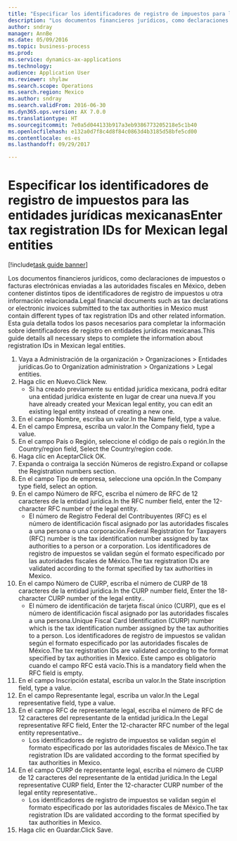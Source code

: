 ```yaml
--- 
title: "Especificar los identificadores de registro de impuestos para las entidades jurídicas mexicanas"
description: "Los documentos financieros jurídicos, como declaraciones de impuestos o facturas electrónicas enviadas a las autoridades fiscales en México, deben contener distintos tipos de identificadores de registro de impuestos u otra información relacionada."
author: sndray
manager: AnnBe
ms.date: 05/09/2016
ms.topic: business-process
ms.prod: 
ms.service: dynamics-ax-applications
ms.technology: 
audience: Application User
ms.reviewer: shylaw
ms.search.scope: Operations
ms.search.region: Mexico
ms.author: sndray
ms.search.validFrom: 2016-06-30
ms.dyn365.ops.version: AX 7.0.0
ms.translationtype: HT
ms.sourcegitcommit: 7e0a5d044133b917a3eb9386773205218e5c1b40
ms.openlocfilehash: e132a0d7f8c4d8f84c0863d4b3185d58bfe5cd00
ms.contentlocale: es-es
ms.lasthandoff: 09/29/2017

---
```

# <a name="enter-tax-registration-ids-for-mexican-legal-entities"></a><span data-ttu-id="7ec43-103">Especificar los identificadores de registro de impuestos para las entidades jurídicas mexicanas</span><span class="sxs-lookup"><span data-stu-id="7ec43-103">Enter tax registration IDs for Mexican legal entities</span></span>

[!include[task guide banner](../../includes/task-guide-banner.md)]

<span data-ttu-id="7ec43-104">Los documentos financieros jurídicos, como declaraciones de impuestos o facturas electrónicas enviadas a las autoridades fiscales en México, deben contener distintos tipos de identificadores de registro de impuestos u otra información relacionada.</span><span class="sxs-lookup"><span data-stu-id="7ec43-104">Legal financial documents such as tax declarations or electronic invoices submitted to the tax authorities in Mexico must contain different types of tax registration IDs and other related information.</span></span> <span data-ttu-id="7ec43-105">Esta guía detalla todos los pasos necesarios para completar la información sobre identificadores de registro en entidades jurídicas mexicanas.</span><span class="sxs-lookup"><span data-stu-id="7ec43-105">This guide details all necessary steps to complete the information about registration IDs in Mexican legal entities.</span></span>

1. <span data-ttu-id="7ec43-106">Vaya a Administración de la organización > Organizaciones > Entidades jurídicas.</span><span class="sxs-lookup"><span data-stu-id="7ec43-106">Go to Organization administration > Organizations > Legal entities.</span></span>
2. <span data-ttu-id="7ec43-107">Haga clic en Nuevo.</span><span class="sxs-lookup"><span data-stu-id="7ec43-107">Click New.</span></span>
    * <span data-ttu-id="7ec43-108">Si ha creado previamente su entidad jurídica mexicana, podrá editar una entidad jurídica existente en lugar de crear una nueva.</span><span class="sxs-lookup"><span data-stu-id="7ec43-108">If you have already created your Mexican legal entity, you can edit an existing legal entity instead of creating a new one.</span></span>  
3. <span data-ttu-id="7ec43-109">En el campo Nombre, escriba un valor.</span><span class="sxs-lookup"><span data-stu-id="7ec43-109">In the Name field, type a value.</span></span>
4. <span data-ttu-id="7ec43-110">En el campo Empresa, escriba un valor.</span><span class="sxs-lookup"><span data-stu-id="7ec43-110">In the Company field, type a value.</span></span>
5. <span data-ttu-id="7ec43-111">En el campo País o Región, seleccione el código de país o región.</span><span class="sxs-lookup"><span data-stu-id="7ec43-111">In the Country/region field, Select the Country/region code.</span></span>
6. <span data-ttu-id="7ec43-112">Haga clic en Aceptar</span><span class="sxs-lookup"><span data-stu-id="7ec43-112">Click OK.</span></span>
7. <span data-ttu-id="7ec43-113">Expanda o contraiga la sección Números de registro.</span><span class="sxs-lookup"><span data-stu-id="7ec43-113">Expand or collapse the Registration numbers section.</span></span>
8. <span data-ttu-id="7ec43-114">En el campo Tipo de empresa, seleccione una opción.</span><span class="sxs-lookup"><span data-stu-id="7ec43-114">In the Company type field, select an option.</span></span>
9. <span data-ttu-id="7ec43-115">En el campo Número de RFC, escriba el número de RFC de 12 caracteres de la entidad jurídica.</span><span class="sxs-lookup"><span data-stu-id="7ec43-115">In the RFC number field, enter the 12-character RFC number of the legal entity.</span></span>
    * <span data-ttu-id="7ec43-116">El número de Registro Federal del Contribuyentes (RFC) es el número de identificación fiscal asignado por las autoridades fiscales a una persona o una corporación.</span><span class="sxs-lookup"><span data-stu-id="7ec43-116">Federal Registration for Taxpayers (RFC) number is the tax identification number assigned by tax authorities to a person or a corporation.</span></span> <span data-ttu-id="7ec43-117">Los identificadores de registro de impuestos se validan según el formato especificado por las autoridades fiscales de México.</span><span class="sxs-lookup"><span data-stu-id="7ec43-117">The tax registration IDs are validated according to the format specified by tax authorities in Mexico.</span></span>  
10. <span data-ttu-id="7ec43-118">En el campo Número de CURP, escriba el número de CURP de 18 caracteres de la entidad jurídica.</span><span class="sxs-lookup"><span data-stu-id="7ec43-118">In the CURP number field, Enter the 18-character CURP number of the legal entity..</span></span>
    * <span data-ttu-id="7ec43-119">El número de identificación de tarjeta fiscal único (CURP), que es el número de identificación fiscal asignado por las autoridades fiscales a una persona.</span><span class="sxs-lookup"><span data-stu-id="7ec43-119">Unique Fiscal Card Identification (CURP) number which is the tax identification number assigned by the tax authorities to a person.</span></span>  <span data-ttu-id="7ec43-120">Los identificadores de registro de impuestos se validan según el formato especificado por las autoridades fiscales de México.</span><span class="sxs-lookup"><span data-stu-id="7ec43-120">The tax registration IDs are validated according to the format specified by tax authorities in Mexico.</span></span>  <span data-ttu-id="7ec43-121">Este campo es obligatorio cuando el campo RFC está vacío.</span><span class="sxs-lookup"><span data-stu-id="7ec43-121">This is a mandatory field when the RFC field is empty.</span></span>  
11. <span data-ttu-id="7ec43-122">En el campo Inscripción estatal, escriba un valor.</span><span class="sxs-lookup"><span data-stu-id="7ec43-122">In the State inscription field, type a value.</span></span>
12. <span data-ttu-id="7ec43-123">En el campo Representante legal, escriba un valor.</span><span class="sxs-lookup"><span data-stu-id="7ec43-123">In the Legal representative field, type a value.</span></span>
13. <span data-ttu-id="7ec43-124">En el campo RFC de representante legal, escriba el número de RFC de 12 caracteres del representante de la entidad jurídica.</span><span class="sxs-lookup"><span data-stu-id="7ec43-124">In the Legal representative RFC field, Enter the 12-character RFC number of the legal entity representative..</span></span>
    * <span data-ttu-id="7ec43-125">Los identificadores de registro de impuestos se validan según el formato especificado por las autoridades fiscales de México.</span><span class="sxs-lookup"><span data-stu-id="7ec43-125">The tax registration IDs are validated according to the format specified by tax authorities in Mexico.</span></span>  
14. <span data-ttu-id="7ec43-126">En el campo CURP de representante legal, escriba el número de CURP de 12 caracteres del representante de la entidad jurídica.</span><span class="sxs-lookup"><span data-stu-id="7ec43-126">In the Legal representative CURP field, Enter the 12-character CURP number of the legal entity representative..</span></span>
    * <span data-ttu-id="7ec43-127">Los identificadores de registro de impuestos se validan según el formato especificado por las autoridades fiscales de México.</span><span class="sxs-lookup"><span data-stu-id="7ec43-127">The tax registration IDs are validated according to the format specified by tax authorities in Mexico.</span></span>  
15. <span data-ttu-id="7ec43-128">Haga clic en Guardar.</span><span class="sxs-lookup"><span data-stu-id="7ec43-128">Click Save.</span></span>


